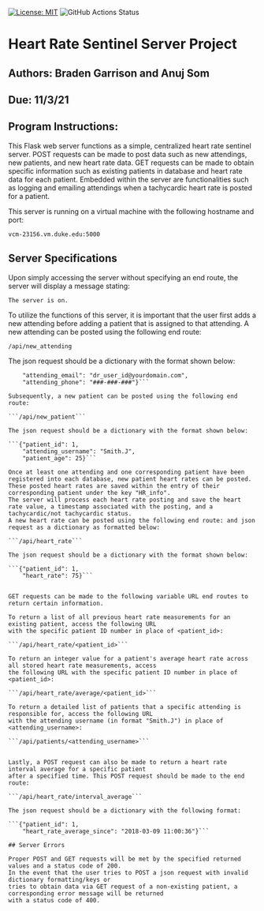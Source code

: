 [![License: MIT](https://img.shields.io/badge/License-MIT-yellow.svg)](https://github.com/BME547-Fall2021/heart-rate-sentinel-server-anuj-braden/blob/main/LICENSE.txt)
![GitHub Actions Status](https://github.com/BME547-Fall2021/heart-rate-sentinel-server-anuj-braden/actions/workflows/pytest_runner.yml/badge.svg)

# Heart Rate Sentinel Server Project

## Authors: Braden Garrison and Anuj Som

## Due: 11/3/21

## Program Instructions:

This Flask web server functions as a simple, centralized heart rate sentinel server.
POST requests can be made to post data such as new attendings, new patients, and new heart rate data.
GET requests can be made to obtain specific information such as existing patients in database and heart rate data for each patient.
Embedded within the server are functionalities such as logging and emailing attendings when a tachycardic heart rate is posted for a patient.

This server is running on a virtual machine with the following hostname and port:

```vcm-23156.vm.duke.edu:5000```

## Server Specifications

Upon simply accessing the server without specifying an end route, the server will display a message stating:

```The server is on.```

To utilize the functions of this server, it is important that the user first adds a new attending before adding a patient that is assigned to that attending.
A new attending can be posted using the following end route:

```/api/new_attending```

The json request should be a dictionary with the format shown below:

```{"attending_username": "Smith.J",
	"attending_email": "dr_user_id@yourdomain.com",
	"attending_phone": "###-###-###"}```

Subsequently, a new patient can be posted using the following end route:

```/api/new_patient```

The json request should be a dictionary with the format shown below:

```{"patient_id": 1,
	"attending_username": "Smith.J",
	"patient_age": 25}```

Once at least one attending and one corresponding patient have been registered into each database, new patient heart rates can be posted. 
These posted heart rates are saved within the entry of their corresponding patient under the key "HR_info".
The server will process each heart rate posting and save the heart rate value, a timestamp associated with the posting, and a  tachycardic/not tachycardic status.
A new heart rate can be posted using the following end route: and json request as a dictionary as formatted below:

```/api/heart_rate```

The json request should be a dictionary with the format shown below:

```{"patient_id": 1,
	"heart_rate": 75}```


GET requests can be made to the following variable URL end routes to return certain information.

To return a list of all previous heart rate measurements for an existing patient, access the following URL
with the specific patient ID number in place of <patient_id>:

```/api/heart_rate/<patient_id>```

To return an integer value for a patient's average heart rate across all stored heart rate measurements, access 
the following URL with the specific patient ID number in place of <patient_id>:

```/api/heart_rate/average/<patient_id>```

To return a detailed list of patients that a specific attending is responsible for, access the following URL
with the attending username (in format "Smith.J") in place of <attending_username>:

```/api/patients/<attending_username>```


Lastly, a POST request can also be made to return a heart rate interval average for a specific patient
after a specified time. This POST request should be made to the end route:

```/api/heart_rate/interval_average```

The json request should be a dictionary with the following format:

```{"patient_id": 1,
	"heart_rate_average_since": "2018-03-09 11:00:36"}```

## Server Errors

Proper POST and GET requests will be met by the specified returned values and a status code of 200.
In the event that the user tries to POST a json request with invalid dictionary formatting/keys or 
tries to obtain data via GET request of a non-existing patient, a corresponding error message will be returned 
with a status code of 400.